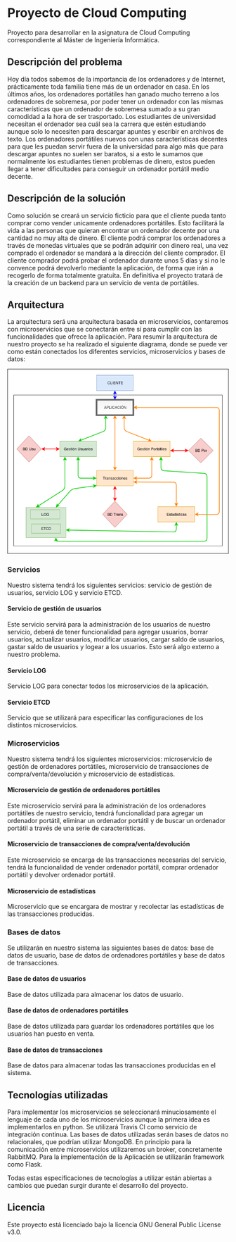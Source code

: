 # Proyecto de Cloud Computing

Proyecto para desarrollar en la asignatura de Cloud Computing correspondiente al Máster de Ingeniería Informática.

## Descripción del problema

Hoy día todos sabemos de la importancia de los ordenadores y de Internet, prácticamente toda familia tiene más de un ordenador en casa.
En los últimos años, los ordenadores portátiles han ganado mucho terreno a los ordenadores de sobremesa, por poder tener un ordenador con las mismas características que un ordenador de sobremesa sumado a su gran comodidad a la hora de ser trasportado.
Los estudiantes de universidad necesitan el ordenador sea cuál sea la carrera que estén estudiando aunque solo lo necesiten para descargar apuntes y escribir en archivos de texto. Los ordenadores portátiles nuevos con unas características decentes para que les puedan servir fuera de la universidad para algo más que para descargar apuntes no suelen ser baratos, si a esto le sumamos que normalmente los estudiantes tienen problemas de dinero, estos pueden llegar a tener dificultades para conseguir un ordenador portátil medio decente.

## Descripción de la solución

Como solución se creará un servicio ficticio para que el cliente pueda tanto comprar como vender unicamente ordenadores portátiles. Esto facilitará la vida a las personas que quieran encontrar un ordenador decente por una cantidad no muy alta de dinero. El cliente podrá comprar los ordenadores a través de monedas virtuales que se podrán adquirir con dinero real, una vez comprado el ordenador se mandará a la dirección del cliente comprador. El cliente comprador podrá probar el ordenador durante unos 5 días y si no le convence podrá devolverlo mediante la aplicación, de forma que irán a recogerlo de forma totalmente gratuita. En definitiva el proyecto tratará de la creación de un backend para un servicio de venta de portátiles.

## Arquitectura

La arquitectura será una arquitectura basada en microservicios, contaremos con microservicios que se conectarán entre sí para cumplir con las funcionalidades que ofrece la aplicación. Para resumir la arquitectura de nuestro proyecto se ha realizado el siguiente diagrama, donde se puede ver como están conectados los diferentes servicios, microservicios y bases de datos:

![](docs/img/CC_proyecto_diagrama_v3.png)

### Servicios

Nuestro sistema tendrá los siguientes servicios: servicio de gestión de usuarios, servicio LOG y servicio ETCD.

#### Servicio de gestión de usuarios

Este servicio servirá para la administración de los usuarios de nuestro servicio, deberá de tener funcionalidad para agregar usuarios, borrar usuarios, actualizar usuarios, modificar usuarios, cargar saldo de usuarios, gastar saldo de usuarios y logear a los usuarios. Esto será algo externo a nuestro problema.

#### Servicio LOG

Servicio LOG para conectar todos los microservicios de la aplicación.

#### Servicio ETCD

Servicio que se utilizará para especificar las configuraciones de los distintos microservicios.


### Microservicios

Nuestro sistema tendrá los siguientes microservicios: microservicio de gestión de ordenadores portátiles, microservicio de transacciones de compra/venta/devolución y microservicio de estadísticas.

#### Microservicio de gestión de ordenadores portátiles

Este microservicio servirá para la administración de los ordenadores portátiles de nuestro servicio, tendrá funcionalidad para agregar un ordenador portátil, eliminar un ordenador portátil y de buscar un ordenador portátil a través de una serie de características.

#### Microservicio de transacciones de compra/venta/devolución

Este microservicio se encarga de las transacciones necesarias del servicio, tendrá la funcionalidad de vender ordenador portátil, comprar ordenador portátil y devolver ordenador portátil.

#### Microservicio de estadísticas

Microservicio que se encargara de mostrar y recolectar las estadísticas de las transacciones producidas.

### Bases de datos

Se utilizarán en nuestro sistema las siguientes bases de datos: base de datos de usuario, base de datos de ordenadores portátiles y base de datos de transacciones.

#### Base de datos de usuarios

Base de datos utilizada para almacenar los datos de usuario.


#### Base de datos de ordenadores portátiles

Base de datos utilizada para guardar los ordenadores portátiles que los usuarios han puesto en venta.

#### Base de datos de transacciones

Base de datos para almacenar todas las transacciones producidas en el sistema.

## Tecnologías utilizadas


Para implementar los microservicios se seleccionará minuciosamente el lenguaje de cada uno de los microservicios aunque la primera idea es implementarlos en python.
Se utilizará Travis CI como servicio de integración continua.
Las bases de datos utilizadas serán bases de datos no relacionales, que podrían utilizar MongoDB.
En principio para la comunicación entre microservicios utilizaremos un broker, concretamente RabbitMQ.
Para la implementación de la Aplicación se utilizarán framework como Flask.

Todas estas especificaciones de tecnologías a utilizar están abiertas a cambios que puedan surgir durante el desarrollo del proyecto.

## Licencia

Este proyecto está licenciado bajo la licencia GNU General Public License v3.0.
